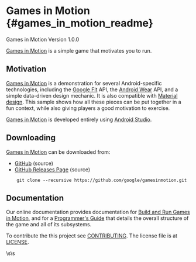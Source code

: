 Games in Motion   {#games_in_motion_readme}
===============

Games in Motion Version 1.0.0

[Games in Motion][] is a simple game that motivates you to run.

## Motivation

[Games in Motion][] is a demonstration for several Android-specific
technologies, including the [Google Fit][] API, the [Android Wear][] API, and a
simple data-driven design mechanic. It is also compatible with
[Material design][]. This sample shows how all these pieces can be put together
in a fun context, while also giving players a good motivation to exercise.

[Games in Motion][] is developed entirely using [Android Studio][].

## Downloading

[Games in Motion][] can be downloaded from:
   * [GitHub][] (source)
   * [GitHub Releases Page](http://github.com/google/gamesinmotion/releases) (source)

~~~{.sh}
    git clone --recursive https://github.com/google/gamesinmotion.git
~~~

## Documentation

Our online documentation provides documentation for
[Build and Run Games in Motion][], and for a [Programmer's Guide][] that details
the overall structure of the game and all of its subsystems.

To contribute the this project see [CONTRIBUTING][]. The license file is at
[LICENSE][].

\s\s

  [Android Studio]: http://developer.android.com/tools/studio/index.html
  [Android Wear]: https://developer.android.com/wear/index.html
  [Build and Run Games in Motion]: http://google.github.io/gamesinmotion/games_in_motion_guide_building.html
  [Games in Motion]: http://google.github.io/gamesinmotion/
  [Google Fit]: https://developers.google.com/fit/
  [Material design]: http://www.google.com/design/spec/material-design/introduction.html
  [Programmer's Guide]: http://google.github.io/gamesinmotion/games_in_motion_guide_overview.html
  [CONTRIBUTING]: http://github.com/google/gamesinmotion/blob/master/CONTRIBUTING
  [LICENSE]: http://github.com/google/gamesinmotion/blob/master/LICENSE
  [GitHub]: http://github.com/google/gamesinmotion
